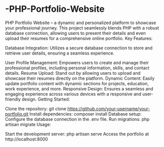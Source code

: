 # -PHP-Portfolio-Website
PHP Portfolio Website – a dynamic and personalized platform to showcase your professional journey. This project seamlessly blends PHP with a robust database connection, allowing users to present their details and even upload their resumes for a comprehensive online portfolio.
Key Features:

Database Integration: Utilizes a secure database connection to store and retrieve user details, ensuring a seamless experience.

User Profile Management: Empowers users to create and manage their professional profiles, including personal information, skills, and contact details.
Resume Upload: Stand out by allowing users to upload and showcase their resumes directly on the platform.
Dynamic Content: Easily update portfolio content with dynamic sections for projects, education, work experience, and more.
Responsive Design: Ensures a seamless and engaging experience across various devices with a responsive and user-friendly design.
Getting Started:

Clone the repository: git clone https://github.com/your-username/your-portfolio.git
Install dependencies: composer install
Database setup: Configure the database connection in the .env file.
Run migrations: php artisan migrate
Usage:

Start the development server: php artisan serve
Access the portfolio at http://localhost:8000
